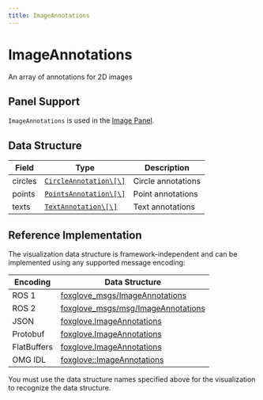 ```yaml
---
title: ImageAnnotations
---
```


# ImageAnnotations

An array of annotations for 2D images

## Panel Support

`ImageAnnotations` is used in the [Image Panel](../panel/image-panel).

## Data Structure

| Field   | Type                                          | Description        |
| ------- | --------------------------------------------- | ------------------ |
| circles | [`CircleAnnotation\[\]`](./circle-annotation) | Circle annotations |
| points  | [`PointsAnnotation\[\]`](./points-annotation) | Point annotations  |
| texts   | [`TextAnnotation\[\]`](./text-annotation)     | Text annotations   |

## Reference Implementation

The visualization data structure is framework-independent and can be implemented using any supported message encoding:

| Encoding    | Data Structure                                                                                                                |
| ----------- | ----------------------------------------------------------------------------------------------------------------------------- |
| ROS 1       | [foxglove_msgs/ImageAnnotations](https://github.com/foxglove/foxglove-sdk/blob/main/schemas/ros1/ImageAnnotations.msg)        |
| ROS 2       | [foxglove_msgs/msg/ImageAnnotations](https://github.com/foxglove/foxglove-sdk/blob/main/schemas/ros2/ImageAnnotations.msg)    |
| JSON        | [foxglove.ImageAnnotations](https://github.com/foxglove/foxglove-sdk/blob/main/schemas/jsonschema/ImageAnnotations.json)      |
| Protobuf    | [foxglove.ImageAnnotations](https://github.com/foxglove/foxglove-sdk/blob/main/schemas/proto/foxglove/ImageAnnotations.proto) |
| FlatBuffers | [foxglove.ImageAnnotations](https://github.com/foxglove/foxglove-sdk/blob/main/schemas/flatbuffer/ImageAnnotations.fbs)       |
| OMG IDL     | [foxglove::ImageAnnotations](https://github.com/foxglove/foxglove-sdk/blob/main/schemas/omgidl/foxglove/ImageAnnotations.idl) |

You must use the data structure names specified above for the visualization to recognize the data structure.
